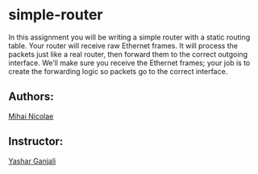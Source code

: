 simple-router
================
In this assignment you will be writing a simple router with a static routing table. Your router will receive raw Ethernet frames. It will process the packets just like a real router, then forward them to the correct outgoing interface. We’ll make sure you receive the Ethernet frames; your job is to create the forwarding logic so packets go to the correct interface.

## Authors:
[Mihai Nicolae](http://github.com/mnicolae)  

## Instructor:
[Yashar Ganjali](http://www.cs.toronto.edu/~yganjali/)
